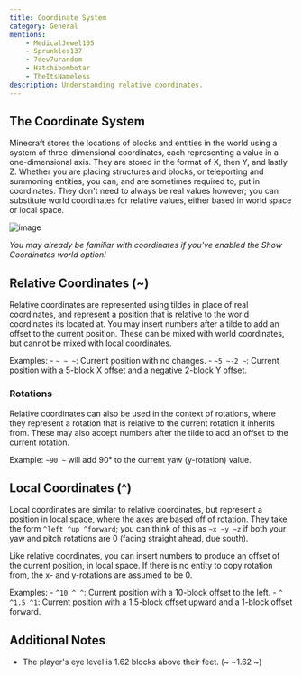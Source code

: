 ```yaml
---
title: Coordinate System
category: General
mentions:
    - MedicalJewel105
    - Sprunkles137
    - 7dev7urandom
    - Hatchibombotar
    - TheItsNameless
description: Understanding relative coordinates.
---
```


## The Coordinate System

Minecraft stores the locations of blocks and entities in the world using a system of three-dimensional coordinates, each representing a value in a one-dimensional axis. They are stored in the format of X, then Y, and lastly Z. Whether you are placing structures and blocks, or teleporting and summoning entities, you can, and are sometimes required to, put in coordinates. They don't need to always be real values however; you can substitute world coordinates for relative values, either based in world space or local space.

<WikiImage
    src="/assets/images/commands/relative-coordinates/coordinates.png"
/>
![image](https://user-images.githubusercontent.com/64864915/134789891-85644dd7-e30f-4e02-966c-df2bf17a7879.png)

_You may already be familiar with coordinates if you've enabled the Show Coordinates world option!_

## Relative Coordinates (~)

Relative coordinates are represented using tildes in place of real coordinates, and represent a position that is relative to the world coordinates its located at. You may insert numbers after a tilde to add an offset to the current position. These can be mixed with world coordinates, but cannot be mixed with local coordinates.

Examples:
    - `~ ~ ~`: Current position with no changes.
    - `~5 ~-2 ~`: Current position with a 5-block X offset and a negative 2-block Y offset.

### Rotations

Relative coordinates can also be used in the context of rotations, where they represent a rotation that is relative to the current rotation it inherits from. These may also accept numbers after the tilde to add an offset to the current rotation.

Example: `~90 ~` will add 90° to the current yaw (y-rotation) value.

## Local Coordinates (^)

Local coordinates are similar to relative coordinates, but represent a position in local space, where the axes are based off of rotation. They take the form `^left ^up ^forward`; you can think of this as `~x ~y ~z` if both your yaw and pitch rotations are 0 (facing straight ahead, due south).

Like relative coordinates, you can insert numbers to produce an offset of the current position, in local space. If there is no entity to copy rotation from, the x- and y-rotations are assumed to be 0.

Examples:
    - `^10 ^ ^`: Current position with a 10-block offset to the left.
    - `^ ^1.5 ^1`: Current position with a 1.5-block offset upward and a 1-block offset forward.

## Additional Notes

- The player's eye level is 1.62 blocks above their feet. (~ ~1.62 ~)
